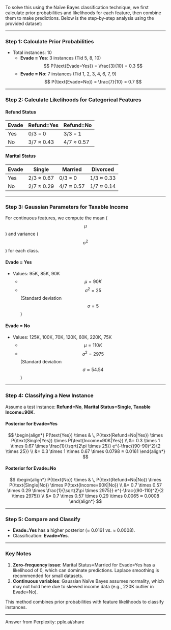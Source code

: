 To solve this using the Naïve Bayes classification technique, we first calculate prior probabilities and likelihoods for each feature, then combine them to make predictions. Below is the step-by-step analysis using the provided dataset:

---

### **Step 1: Calculate Prior Probabilities**
- Total instances: 10  
  - **Evade = Yes**: 3 instances (Tid 5, 8, 10)  
    $$ P(\text{Evade=Yes}) = \frac{3}{10} = 0.3 $$  
  - **Evade = No**: 7 instances (Tid 1, 2, 3, 4, 6, 7, 9)  
    $$ P(\text{Evade=No}) = \frac{7}{10} = 0.7 $$

---

### **Step 2: Calculate Likelihoods for Categorical Features**

#### **Refund Status**  
| Evade | Refund=Yes | Refund=No |
|-------|------------|-----------|
| Yes   | 0/3 = 0     | 3/3 = 1   |
| No    | 3/7 ≈ 0.43 | 4/7 ≈ 0.57 |

#### **Marital Status**  
| Evade | Single    | Married   | Divorced  |
|-------|-----------|-----------|-----------|
| Yes   | 2/3 ≈ 0.67 | 0/3 = 0   | 1/3 ≈ 0.33 |
| No    | 2/7 ≈ 0.29 | 4/7 ≈ 0.57 | 1/7 ≈ 0.14 |

---

### **Step 3: Gaussian Parameters for Taxable Income**
For continuous features, we compute the mean ($$\mu$$) and variance ($$\sigma^2$$) for each class.

#### **Evade = Yes**  
- Values: 95K, 85K, 90K  
  - $$\mu = 90K$$  
  - $$\sigma^2 = 25$$ (Standard deviation $$ \sigma = 5 $$)  

#### **Evade = No**  
- Values: 125K, 100K, 70K, 120K, 60K, 220K, 75K  
  - $$\mu = 110K$$  
  - $$\sigma^2 = 2975$$ (Standard deviation $$ \sigma ≈ 54.54 $$)  

---

### **Step 4: Classifying a New Instance**
Assume a test instance: **Refund=No**, **Marital Status=Single**, **Taxable Income=90K**.

#### **Posterior for Evade=Yes**  
$$
\begin{align*}
P(\text{Yes}) \times & \, P(\text{Refund=No|Yes}) \times P(\text{Single|Yes}) \times P(\text{Income=90K|Yes}) \\
&= 0.3 \times 1 \times 0.67 \times \frac{1}{\sqrt{2\pi \times 25}} e^{-\frac{(90-90)^2}{2 \times 25}} \\
&= 0.3 \times 1 \times 0.67 \times 0.0798 ≈ 0.0161
\end{align*}
$$

#### **Posterior for Evade=No**  
$$
\begin{align*}
P(\text{No}) \times & \, P(\text{Refund=No|No}) \times P(\text{Single|No}) \times P(\text{Income=90K|No}) \\
&= 0.7 \times 0.57 \times 0.29 \times \frac{1}{\sqrt{2\pi \times 2975}} e^{-\frac{(90-110)^2}{2 \times 2975}} \\
&= 0.7 \times 0.57 \times 0.29 \times 0.0065 ≈ 0.0008
\end{align*}
$$

---

### **Step 5: Compare and Classify**
- **Evade=Yes** has a higher posterior (≈ 0.0161 vs. ≈ 0.0008).  
- Classification: **Evade=Yes**.

---

### **Key Notes**
1. **Zero-frequency issue**: Marital Status=Married for Evade=Yes has a likelihood of 0, which can dominate predictions. Laplace smoothing is recommended for small datasets.
2. **Continuous variables**: Gaussian Naïve Bayes assumes normality, which may not hold here due to skewed income data (e.g., 220K outlier in Evade=No).

This method combines prior probabilities with feature likelihoods to classify instances.

---
Answer from Perplexity: pplx.ai/share

